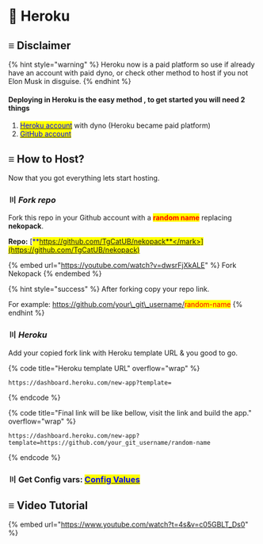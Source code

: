 # 📕 Heroku

## ≡ Disclaimer

{% hint style="warning" %}
Heroku now is a paid platform so use if already have an account with paid dyno, or check other method to host if you not Elon Musk in disguise.
{% endhint %}

#### Deploying in Heroku is the easy method , to get started you will need 2 things

1. [<mark style="color:blue;">Heroku account</mark>](https://id.heroku.com/login) with dyno (Heroku became paid platform)
2. [<mark style="color:blue;">GitHub account</mark>](https://github.com/)

## ≡ How to Host?

Now that you got everything lets start hosting.

### 〣 _Fork repo_ <a href="#install-packages" id="install-packages"></a>

Fork this repo in your Github account with a <mark style="color:red;">**random name**</mark> replacing **nekopack**.

**Repo:** [<mark style="color:blue;">**https://github.com/TgCatUB/nekopack**</mark>](https://github.com/TgCatUB/nekopack)

{% embed url="https://youtube.com/watch?v=dwsrFjXkALE" %}
Fork Nekopack
{% endembed %}

{% hint style="success" %}
After forking copy your repo link.

For example: https://github.com/your\_git\_username/<mark style="color:red;">random-name</mark>
{% endhint %}

### 〣 _Heroku_ <a href="#install-packages" id="install-packages"></a>

Add your copied fork link with Heroku template URL & you good to go.

{% code title="Heroku template URL" overflow="wrap" %}
```http
https://dashboard.heroku.com/new-app?template=
```
{% endcode %}

{% code title="Final link will be like bellow, visit the link and build the app." overflow="wrap" %}
```http
https://dashboard.heroku.com/new-app?template=https://github.com/your_git_username/random-name
```
{% endcode %}

### 〣 Get Config vars: [<mark style="color:blue;">**Config Values**</mark>](../variables/config-vars.md#mandatory-vars) <a href="#edit-config" id="edit-config"></a>

## ≡ Video Tutorial <a href="#edit-config" id="edit-config"></a>

{% embed url="https://www.youtube.com/watch?t=4s&v=c05GBLT_Ds0" %}

